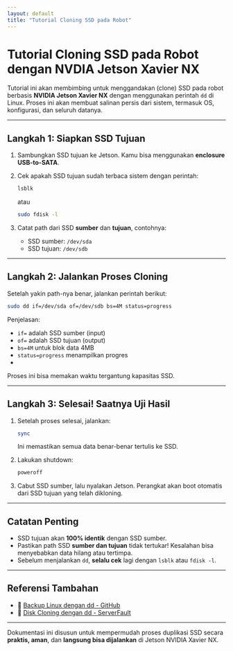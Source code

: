 ```yaml
---
layout: default
title: "Tutorial Cloning SSD pada Robot"
---
```


# Tutorial Cloning SSD pada Robot dengan NVDIA Jetson Xavier NX

Tutorial ini akan membimbing untuk menggandakan (clone) SSD pada robot berbasis **NVIDIA Jetson Xavier NX** dengan menggunakan perintah `dd` di Linux. Proses ini akan membuat salinan persis dari sistem, termasuk OS, konfigurasi, dan seluruh datanya.

---

## Langkah 1: Siapkan SSD Tujuan

1. Sambungkan SSD tujuan ke Jetson. Kamu bisa menggunakan **enclosure USB-to-SATA**.
2. Cek apakah SSD tujuan sudah terbaca sistem dengan perintah:

   ```bash
   lsblk
   ```
   atau

   ```bash
   sudo fdisk -l
   ```

3. Catat path dari SSD **sumber** dan **tujuan**, contohnya:
   - SSD sumber: `/dev/sda`
   - SSD tujuan: `/dev/sdb`

---

## Langkah 2: Jalankan Proses Cloning

Setelah yakin path-nya benar, jalankan perintah berikut:

```bash
sudo dd if=/dev/sda of=/dev/sdb bs=4M status=progress
```

Penjelasan:
- `if=` adalah SSD sumber (input)
- `of=` adalah SSD tujuan (output)
- `bs=4M` untuk blok data 4MB
- `status=progress` menampilkan progres
- 
Proses ini bisa memakan waktu tergantung kapasitas SSD.

---

## Langkah 3: Selesai! Saatnya Uji Hasil

1. Setelah proses selesai, jalankan:

   ```bash
   sync
   ```

   Ini memastikan semua data benar-benar tertulis ke SSD.
2. Lakukan shutdown:

   ```bash
   poweroff
   ```

3. Cabut SSD sumber, lalu nyalakan Jetson. Perangkat akan boot otomatis dari SSD tujuan yang telah dikloning.

---

## Catatan Penting

- SSD tujuan akan **100% identik** dengan SSD sumber.
- Pastikan path SSD **sumber dan tujuan** tidak tertukar! Kesalahan bisa menyebabkan data hilang atau tertimpa.
- Sebelum menjalankan `dd`, **selalu cek** lagi dengan `lsblk` atau `fdisk -l`.

---

## Referensi Tambahan

- 📌 [Backup Linux dengan dd - GitHub](https://github.com/blackyboy/RedHat-Centos-Common-Stuffs/blob/master/6-Examples-to-Backup-Linux-Using-dd-Command-Including-Disk-to-Disk.md)  
- 📌 [Disk Cloning dengan dd - ServerFault](https://serverfault.com/questions/4906/using-dd-for-disk-cloning)

---

Dokumentasi ini disusun untuk mempermudah proses duplikasi SSD secara **praktis, aman**, dan **langsung bisa dijalankan** di Jetson NVIDIA Xavier NX.